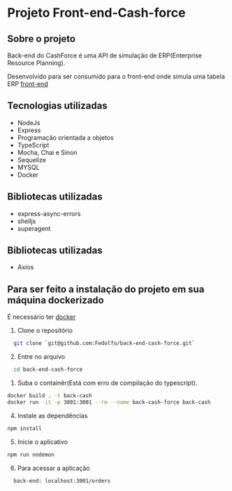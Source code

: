 # Projeto Front-end-Cash-force

## Sobre o projeto

Back-end do CashForce é uma API de simulação de ERP(Enterprise Resource Planning).

Desenvolvido para ser consumido para o front-end onde simula uma tabela ERP [front-end](https://github.com/Fedolfo/front-end-cash-force)

## Tecnologias utilizadas

* NodeJs
* Express
* Programação orientada a objetos
* TypeScript
* Mocha, Chai e Sinon
* Sequelize
* MYSQL
* Docker

## Bibliotecas utilizadas

* express-async-errors
* shelljs
* superagent

## Bibliotecas utilizadas

* Axios

## Para ser feito a instalação do projeto em sua máquina dockerizado

É necessário ter [docker](https://docs.docker.com/get-docker/)

1. Clone o repositório
```bash
  git clone `git@github.com:Fedolfo/back-end-cash-force.git`
```
2. Entre no arquivo
```bash
  cd back-end-cash-force
```
1. Suba o containêr(Está com erro de compilação do typescript).
```bash
docker build . -t back-cash
docker run -it -p 3001:3001 --rm --name back-cash-force back-cash
```
4. Instale as dependências
```bash
npm install
```
5. Inicie o aplicativo
```bash
npm run nodemon
```

6. Para acessar a aplicação
```bash
  back-end: localhost:3001/orders
```